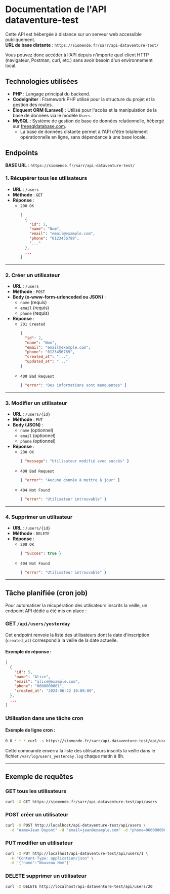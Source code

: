 # Documentation de l'API dataventure-test

Cette API est hébergée à distance sur un serveur web accessible publiquement.  
**URL de base distante** : `https://siomende.fr/sarr/api-dataventure-test/`

Vous pouvez donc accéder à l'API depuis n'importe quel client HTTP (navigateur, Postman, curl, etc.) sans avoir besoin d'un environnement local.

## Technologies utilisées

- **PHP** : Langage principal du backend.
- **CodeIgniter** : Framework PHP utilisé pour la structure du projet et la gestion des routes.
- **Eloquent ORM (Laravel)** : Utilisé pour l'accès et la manipulation de la base de données via le modèle `Users`.
- **MySQL** : Système de gestion de base de données relationnelle, hébergé sur [freesqldatabase.com](https://www.freesqldatabase.com/).
  - La base de données distante permet à l'API d'être totalement opérationnelle en ligne, sans dépendance à une base locale.

## Endpoints

**BASE URL** : `https://siomende.fr/sarr/api-dataventure-test/`


### 1. Récupérer tous les utilisateurs

- **URL** : `/users`
- **Méthode** : `GET`
- **Réponse** :  
  - `200 OK`  
    ```json
    [
      {
        "id": 1,
        "name": "Nom",
        "email": "email@example.com",
        "phone": "0123456789",
        "..."
      },
      ...
    ]
    ```

---

### 2. Créer un utilisateur

- **URL** : `/users`
- **Méthode** : `POST`
- **Body (x-www-form-urlencoded ou JSON)** :
  - `name` (requis)
  - `email` (requis)
  - `phone` (requis)
- **Réponse** :
  - `201 Created`  
    ```json
    {
      "id": 2,
      "name": "Nom",
      "email": "email@example.com",
      "phone": "0123456789",
      "created_at": "...",
      "updated_at": "..."
    }
    ```
  - `400 Bad Request`  
    ```json
    { "error": "Des informations sont manquantes" }
    ```

---

### 3. Modifier un utilisateur

- **URL** : `/users/{id}`
- **Méthode** : `PUT`
- **Body (JSON)** :
  - `name` (optionnel)
  - `email` (optionnel)
  - `phone` (optionnel)
- **Réponse** :
  - `200 OK`  
    ```json
    { "message": "Utilisateur modifié avec succès" }
    ```
  - `400 Bad Request`  
    ```json
    { "error": "Aucune donnée à mettre à jour" }
    ```
  - `404 Not Found`  
    ```json
    { "error": "Utilisateur introuvable" }
    ```

---

### 4. Supprimer un utilisateur

- **URL** : `/users/{id}`
- **Méthode** : `DELETE`
- **Réponse** :
  - `200 OK`  
    ```json
    { "Succes": true }
    ```
  - `404 Not Found`  
    ```json
    { "error": "Utilisateur introuvable" }
    ```

---

## Tâche planifiée (cron job)

Pour automatiser la récupération des utilisateurs inscrits la veille, un endpoint API dédié a été mis en place :

### GET `/api/users/yesterday`

Cet endpoint renvoie la liste des utilisateurs dont la date d'inscription (`created_at`) correspond à la veille de la date actuelle.

#### Exemple de réponse :
```json
[
  {
    "id": 5,
    "name": "Alice",
    "email": "alice@example.com",
    "phone": "0600000001",
    "created_at": "2024-06-22 10:00:00",
  },
  ...
]
```

### Utilisation dans une tâche cron

#### Exemple de ligne cron :
```bash
0 8 * * * curl -s https://siomende.fr/sarr/api-dataventure-test/api/users/yesterday >> /var/log/users_yesterday.log
```
Cette commande enverra la liste des utilisateurs inscrits la veille dans le fichier `/var/log/users_yesterday.log` chaque matin à 8h.

---

## Exemple de requêtes

### GET tous les utilisateurs

```bash
curl -X GET https://siomende.fr/sarr/api-dataventure-test/api/users
```

### POST créer un utilisateur

```bash
curl -X POST http://localhost/api-dataventure-test/api/users \
  -d "name=Jean Dupont" -d "email=jean@example.com" -d "phone=0600000000"
```

### PUT modifier un utilisateur

```bash
curl -X PUT http://localhost/api-dataventure-test/api/users/1 \
  -H "Content-Type: application/json" \
  -d '{"name":"Nouveau Nom"}'
```

### DELETE supprimer un utilisateur

```bash
curl -X DELETE http://localhost/api-dataventure-test/api/users/20
```
